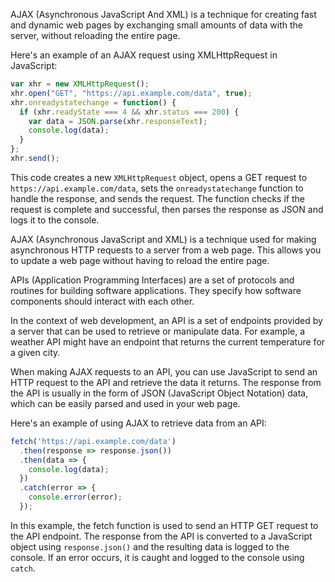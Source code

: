 AJAX (Asynchronous JavaScript And XML) is a technique for creating fast and dynamic web pages by exchanging small amounts of data with the server, without reloading the entire page.

Here's an example of an AJAX request using XMLHttpRequest in JavaScript:

```js
var xhr = new XMLHttpRequest();
xhr.open("GET", "https://api.example.com/data", true);
xhr.onreadystatechange = function() {
  if (xhr.readyState === 4 && xhr.status === 200) {
    var data = JSON.parse(xhr.responseText);
    console.log(data);
  }
};
xhr.send();
```
This code creates a new `XMLHttpRequest` object, opens a GET request to `https://api.example.com/data`, sets the `onreadystatechange` function to handle the response, and sends the request. The function checks if the request is complete and successful, then parses the response as JSON and logs it to the console.

AJAX (Asynchronous JavaScript and XML) is a technique used for making asynchronous HTTP requests to a server from a web page. This allows you to update a web page without having to reload the entire page.

APIs (Application Programming Interfaces) are a set of protocols and routines for building software applications. They specify how software components should interact with each other.

In the context of web development, an API is a set of endpoints provided by a server that can be used to retrieve or manipulate data. For example, a weather API might have an endpoint that returns the current temperature for a given city.

When making AJAX requests to an API, you can use JavaScript to send an HTTP request to the API and retrieve the data it returns. The response from the API is usually in the form of JSON (JavaScript Object Notation) data, which can be easily parsed and used in your web page.

Here's an example of using AJAX to retrieve data from an API:

```js
fetch('https://api.example.com/data')
  .then(response => response.json())
  .then(data => {
    console.log(data);
  })
  .catch(error => {
    console.error(error);
  });
```

In this example, the fetch function is used to send an HTTP GET request to the API endpoint. The response from the API is converted to a JavaScript object using `response.json()` and the resulting data is logged to the console. If an error occurs, it is caught and logged to the console using `catch`.

